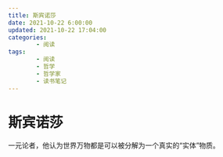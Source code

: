 ```yaml
---
title: 斯宾诺莎
date: 2021-10-22 6:00:00
updated: 2021-10-22 17:04:00
categories:
        - 阅读
tags:
        - 阅读
        - 哲学
        - 哲学家
        - 读书笔记
---
```


# 斯宾诺莎

一元论者，他认为世界万物都是可以被分解为一个真实的“实体”物质。
